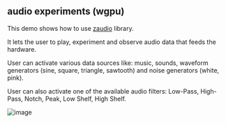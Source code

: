 ## audio experiments (wgpu)

This demo shows how to use [zaudio](https://github.com/michal-z/zig-gamedev/tree/main/libs/zaudio) library.

It lets the user to play, experiment and observe audio data that feeds the hardware.

User can activate various data sources like: music, sounds, waveform generators (sine, square, triangle, sawtooth) and noise generators (white, pink).

User can also activate one of the available audio filters: Low-Pass, High-Pass, Notch, Peak, Low Shelf, High Shelf.

![image](screenshot.png)
